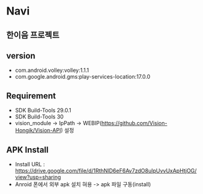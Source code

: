 # Navi 


한이음 프로젝트
---------------------------

version
----------------------------
* com.android.volley:volley:1.1.1
* com.google.android.gms:play-services-location:17.0.0

Requirement
----------------------------
* SDK Build-Tools 29.0.1
* SDK Build-Tools 30
* vision_module -> IpPath -> WEBIP(https://github.com/Vision-Hongik/Vision-API) 설정



APK Install
-----------------------------
* Install URL : https://drive.google.com/file/d/1RthNlD6eF6Av7zdO8uIpUvvUxApHtjOG/view?usp=sharing
* Anroid 폰에서 외부 apk 설치 혀용 -> apk 파일 구동(install)

